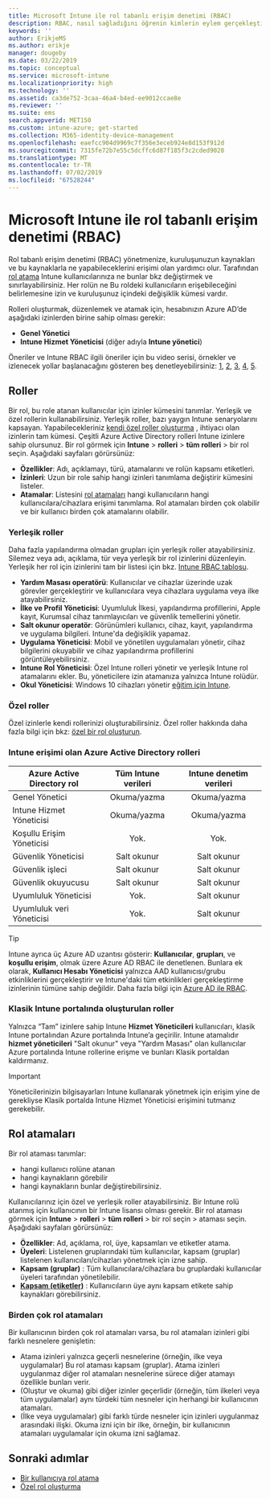 ```yaml
---
title: Microsoft Intune ile rol tabanlı erişim denetimi (RBAC)
description: RBAC, nasıl sağladığını öğrenin kimlerin eylem gerçekleştirebileceğini ve Intune değişiklikleri yapın.
keywords: ''
author: ErikjeMS
ms.author: erikje
manager: dougeby
ms.date: 03/22/2019
ms.topic: conceptual
ms.service: microsoft-intune
ms.localizationpriority: high
ms.technology: ''
ms.assetid: ca3de752-3caa-46a4-b4ed-ee9012ccae8e
ms.reviewer: ''
ms.suite: ems
search.appverid: MET150
ms.custom: intune-azure; get-started
ms.collection: M365-identity-device-management
ms.openlocfilehash: eaefcc904d9969c7f356e3eceb924e8d153f912d
ms.sourcegitcommit: 7315fe72b7e55c5dcffc6d87f185f3c2cded9028
ms.translationtype: MT
ms.contentlocale: tr-TR
ms.lasthandoff: 07/02/2019
ms.locfileid: "67528244"
---
```

# <a name="role-based-access-control-rbac-with-microsoft-intune"></a>Microsoft Intune ile rol tabanlı erişim denetimi (RBAC)

Rol tabanlı erişim denetimi (RBAC) yönetmenize, kuruluşunuzun kaynakları ve bu kaynaklarla ne yapabileceklerini erişimi olan yardımcı olur.  Tarafından [rol atama](assign-role.md) Intune kullanıcılarınıza ne bunlar bkz değiştirmek ve sınırlayabilirsiniz. Her rolün ne Bu roldeki kullanıcıların erişebileceğini belirlemesine izin ve kuruluşunuz içindeki değişiklik kümesi vardır.

Rolleri oluşturmak, düzenlemek ve atamak için, hesabınızın Azure AD’de aşağıdaki izinlerden birine sahip olması gerekir:
- **Genel Yönetici**
- **Intune Hizmet Yöneticisi** (diğer adıyla **Intune yönetici**)

Öneriler ve Intune RBAC ilgili öneriler için bu video serisi, örnekler ve izlenecek yollar başlanacağını gösteren beş denetleyebilirsiniz: [1](https://www.youtube.com/watch?v=5deXLMLcnKY), [2](https://www.youtube.com/watch?v=38dnMBLuxbQ), [3](https://www.youtube.com/watch?v=6vqg9cAkMbY), [4](https://www.youtube.com/watch?v=5yOLajFFMHE), [5](https://www.youtube.com/watch?v=P5DDvsSF4Wk).

## <a name="roles"></a>Roller
Bir rol, bu role atanan kullanıcılar için izinler kümesini tanımlar.
Yerleşik ve özel rollerin kullanabilirsiniz. Yerleşik roller, bazı yaygın Intune senaryolarını kapsayan. Yapabilecekleriniz [kendi özel roller oluşturma](create-custom-role.md) , ihtiyacı olan izinlerin tam kümesi. Çeşitli Azure Active Directory rolleri Intune izinlere sahip olursunuz.
Bir rol görmek için **Intune** > **rolleri** > **tüm rolleri** > bir rol seçin. Aşağıdaki sayfaları görürsünüz:

- **Özellikler**: Adı, açıklamayı, türü, atamalarını ve rolün kapsamı etiketleri. 
- **İzinleri**: Uzun bir role sahip hangi izinleri tanımlama değiştirir kümesini listeler.
- **Atamalar**: Listesini [rol atamaları]( assign-role.md) hangi kullanıcıların hangi kullanıcılara/cihazlara erişimi tanımlama. Rol atamaları birden çok olabilir ve bir kullanıcı birden çok atamalarını olabilir.

### <a name="built-in-roles"></a>Yerleşik roller
Daha fazla yapılandırma olmadan grupları için yerleşik roller atayabilirsiniz. Silemez veya adı, açıklama, tür veya yerleşik bir rol izinlerini düzenleyin. Yerleşik her rol için izinlerini tam bir listesi için bkz. [Intune RBAC tablosu](https://gallery.technet.microsoft.com/Intune-RBAC-table-2e3c9a1a).

- **Yardım Masası operatörü**: Kullanıcılar ve cihazlar üzerinde uzak görevler gerçekleştirir ve kullanıcılara veya cihazlara uygulama veya ilke atayabilirsiniz.
- **İlke ve Profil Yöneticisi**: Uyumluluk İlkesi, yapılandırma profillerini, Apple kayıt, Kurumsal cihaz tanımlayıcıları ve güvenlik temellerini yönetir.
- **Salt okunur operatör**: Görünümleri kullanıcı, cihaz, kayıt, yapılandırma ve uygulama bilgileri. Intune'da değişiklik yapamaz.
- **Uygulama Yöneticisi**: Mobil ve yönetilen uygulamaları yönetir, cihaz bilgilerini okuyabilir ve cihaz yapılandırma profillerini görüntüleyebilirsiniz.
- **Intune Rol Yöneticisi**: Özel Intune rolleri yönetir ve yerleşik Intune rol atamalarını ekler. Bu, yöneticilere izin atamanıza yalnızca Intune rolüdür.
- **Okul Yöneticisi**: Windows 10 cihazları yönetir [eğitim için Intune](introduction-intune-education.md).

### <a name="custom-roles"></a>Özel roller
Özel izinlerle kendi rollerinizi oluşturabilirsiniz. Özel roller hakkında daha fazla bilgi için bkz: [özel bir rol oluşturun](create-custom-role.md).

### <a name="azure-active-directory-roles-with-intune-access"></a>Intune erişimi olan Azure Active Directory rolleri
| Azure Active Directory rol | Tüm Intune verileri | Intune denetim verileri |
| --- | :---: | :---: |
| Genel Yönetici | Okuma/yazma | Okuma/yazma |
| Intune Hizmet Yöneticisi | Okuma/yazma | Okuma/yazma |
| Koşullu Erişim Yöneticisi | Yok. | Yok. |
| Güvenlik Yöneticisi | Salt okunur | Salt okunur |
| Güvenlik işleci | Salt okunur | Salt okunur |
| Güvenlik okuyucusu | Salt okunur | Salt okunur |
| Uyumluluk Yöneticisi | Yok. | Salt okunur |
| Uyumluluk veri Yöneticisi | Yok. | Salt okunur |

> [!TIP]
> Intune ayrıca üç Azure AD uzantısı gösterir: **Kullanıcılar**, **grupları**, ve **koşullu erişim**, olmak üzere Azure AD RBAC ile denetlenen. Bunlara ek olarak, **Kullanıcı Hesabı Yöneticisi** yalnızca AAD kullanıcısı/grubu etkinliklerini gerçekleştirir ve Intune'daki tüm etkinlikleri gerçekleştirme izinlerinin tümüne sahip değildir. Daha fazla bilgi için [Azure AD ile RBAC](https://docs.microsoft.com/azure/active-directory/active-directory-assign-admin-roles).
### <a name="roles-created-in-the-intune-classic-portal"></a>Klasik Intune portalında oluşturulan roller
Yalnızca “Tam” izinlere sahip Intune **Hizmet Yöneticileri** kullanıcıları, klasik Intune portalından Azure portalında Intune’a geçirilir. Intune atamalıdır **hizmet yöneticileri** "Salt okunur" veya "Yardım Masası" olan kullanıcılar Azure portalında Intune rollerine erişme ve bunları Klasik portaldan kaldırmanız.
> [!IMPORTANT]
> Yöneticilerinizin bilgisayarları Intune kullanarak yönetmek için erişim yine de gerekliyse Klasik portalda Intune Hizmet Yöneticisi erişimini tutmanız gerekebilir.

## <a name="role-assignments"></a>Rol atamaları
Bir rol ataması tanımlar:

- hangi kullanıcı rolüne atanan
- hangi kaynakların görebilir
- hangi kaynakların bunlar değiştirebilirsiniz.

Kullanıcılarınız için özel ve yerleşik roller atayabilirsiniz. Bir Intune rolü atanmış için kullanıcının bir Intune lisansı olması gerekir.
Bir rol ataması görmek için **Intune** > **rolleri** > **tüm rolleri** > bir rol seçin > ataması seçin. Aşağıdaki sayfaları görürsünüz:

- **Özellikler**: Ad, açıklama, rol, üye, kapsamları ve etiketler atama.
- **Üyeleri**: Listelenen gruplarındaki tüm kullanıcılar, kapsam (gruplar) listelenen kullanıcıları/cihazları yönetmek için izne sahip.
- **Kapsam (gruplar)** : Tüm kullanıcılara/cihazlara bu gruplardaki kullanıcılar üyeleri tarafından yönetilebilir.
- **[Kapsam (etiketler)](scope-tags.md)** : Kullanıcıların üye aynı kapsam etikete sahip kaynakları görebilirsiniz.

### <a name="multiple-role-assignments"></a>Birden çok rol atamaları
Bir kullanıcının birden çok rol atamaları varsa, bu rol atamaları izinleri gibi farklı nesnelere genişletin:

- Atama izinleri yalnızca geçerli nesnelerine (örneğin, ilke veya uygulamalar) Bu rol ataması kapsam (gruplar). Atama izinleri uygulanmaz diğer rol atamaları nesnelerine sürece diğer atamayı özellikle bunları verir.
- (Oluştur ve okuma) gibi diğer izinler geçerlidir (örneğin, tüm ilkeleri veya tüm uygulamalar) aynı türdeki tüm nesneler için herhangi bir kullanıcının atamaları.
- (İlke veya uygulamalar) gibi farklı türde nesneler için izinleri uygulanmaz arasındaki ilişki. Okuma izni için bir ilke, örneğin, bir kullanıcının atamaları uygulamalar için okuma izni sağlamaz.

## <a name="next-steps"></a>Sonraki adımlar
- [Bir kullanıcıya rol atama](assign-role.md)
- [Özel rol oluşturma](create-custom-role.md)
